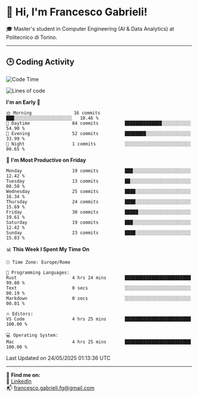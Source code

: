 # 👋 Hi, I'm Francesco Gabrieli!

🎓 Master's student in Computer Engineering (AI & Data Analytics) at Politecnico di Torino.  

---

## 🕒 Coding Activity

<!--START_SECTION:waka-->
![Code Time](http://img.shields.io/badge/Code%20Time-44%20hrs%207%20mins-blue)

![Lines of code](https://img.shields.io/badge/From%20Hello%20World%20I%27ve%20Written-50.0%20thousand%20lines%20of%20code-blue)

**I'm an Early 🐤** 

```text
🌞 Morning                16 commits          ███░░░░░░░░░░░░░░░░░░░░░░   10.46 % 
🌆 Daytime                84 commits          ██████████████░░░░░░░░░░░   54.90 % 
🌃 Evening                52 commits          ████████░░░░░░░░░░░░░░░░░   33.99 % 
🌙 Night                  1 commits           ░░░░░░░░░░░░░░░░░░░░░░░░░   00.65 % 
```
📅 **I'm Most Productive on Friday** 

```text
Monday                   19 commits          ███░░░░░░░░░░░░░░░░░░░░░░   12.42 % 
Tuesday                  13 commits          ██░░░░░░░░░░░░░░░░░░░░░░░   08.50 % 
Wednesday                25 commits          ████░░░░░░░░░░░░░░░░░░░░░   16.34 % 
Thursday                 24 commits          ████░░░░░░░░░░░░░░░░░░░░░   15.69 % 
Friday                   30 commits          █████░░░░░░░░░░░░░░░░░░░░   19.61 % 
Saturday                 19 commits          ███░░░░░░░░░░░░░░░░░░░░░░   12.42 % 
Sunday                   23 commits          ████░░░░░░░░░░░░░░░░░░░░░   15.03 % 
```


📊 **This Week I Spent My Time On** 

```text
🕑︎ Time Zone: Europe/Rome

💬 Programming Languages: 
Rust                     4 hrs 24 mins       █████████████████████████   99.80 % 
Text                     0 secs              ░░░░░░░░░░░░░░░░░░░░░░░░░   00.19 % 
Markdown                 0 secs              ░░░░░░░░░░░░░░░░░░░░░░░░░   00.01 % 

🔥 Editors: 
VS Code                  4 hrs 25 mins       █████████████████████████   100.00 % 

💻 Operating System: 
Mac                      4 hrs 25 mins       █████████████████████████   100.00 % 
```


 Last Updated on 24/05/2025 01:13:36 UTC
<!--END_SECTION:waka-->


---



🔗 **Find me on:**  
💼 [LinkedIn](https://www.linkedin.com/in/francesco-gabrieli)  
📬 francesco.gabrieli.fg@gmail.com  



